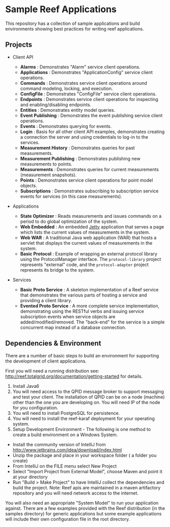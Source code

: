 
Sample Reef Applications
========================

This repository has a collection of sample applications and build environments showing 
best practices for writing reef applications.


Projects
------------------------

- Client API
    - **Alarms** : Demonstrates "Alarm" service client operations.
    - **Applications** : Demonstrates "ApplicationConfig" service client operations.
    - **Commands** : Demonstrates service client operations around command modeling, locking, and execution.
    - **ConfigFile** : Demonstrates "ConfigFile" service client operations.
    - **Endpoints** : Demonstrates service client operations for inspecting and enabling/disabling endpoints.
    - **Entities** : Demonstrates entity model queries.
    - **Event Publishing** : Demonstrates the event publishing service client operations.
    - **Events** : Demonstrates querying for events.
    - **Login** : Basis for all other client API examples, demonstrates creating a connection the server and using credentials to log-in to the services.
    - **Measurement History** : Demonstrates queries for past measurements.
    - **Measurement Publishing** : Demonstrates publishing new measurements to points.
    - **Measurements** : Demonstrates queries for current measurements (measurement snapshots).
    - **Points** : Demonstrates service client operations for point model objects.
    - **Subscriptions** : Demonstrates subscribing to subscription service events for services (in this case measurements). 

- Applications
    - **State Optimizer** : Reads measurements and issues commands on a period to do global optimization of the system.
    - **Web Embedded** : An embedded [Jetty](http://www.eclipse.org/jetty/) application that serves a page which lists the current values of measurements in the system. 
    - **Web WAR** : A traditional Java web application (WAR) that hosts a servlet that displays the current values of measurements in the system.
    - **Basic Protocol** : Example of wrapping an external protocol library using the ProtocolManager interface. The `protocol-library` project represents "external" code, and the `protocol-adapter` project represents its bridge to the system.

- Services
    - **Basic Proto Service** : A skeleton implementation of a Reef service that demonstrates the various parts of hosting a service and providing a client library. 
    - **Evented Proto Service** : A more complete service implementation, demonstrating using the RESTful verbs and issuing service subscription events when service objects are added/modified/removed. The "back-end" for the service is a simple concurrent map instead of a database connection.

Dependencies & Environment
------------------------
There are a number of basic steps to build an environment for supporting the 
development of client applications. 

First you will need a running distribution see: http://reef.totalgrid.org/documentation/getting-started for details.

1. Install Java6
2. You will need access to the QPID message broker to support messaging and test 
   your client. The installation of QPID can be on a node (machine) other than the 
   one you are developing on.  You will need IP of the node for you configuration.
3. You will need to install PostgreSQL for persistence.
4. You will need to install the reef-karaf deployment for your operating system.
5. Setup Development Environment -  The following is one method to create a build environment on a Windows System.
  - Install the community version of IntelliJ from http://www.jetbrains.com/idea/download/index.html
  - Unzip the package and place in your workspace folder ( a folder you create)
  - From IntelliJ on the FILE menu select New Project
  - Select "Import Project from External Model", choose Maven and point it at your directory
  - Run "Build > Make Project" to have IntelliJ collect the dependencies and build the project. 
    Note:  Reef apis are maintained in a maven artifactory repository and you will need network access to the internet.

You will also need an appropriate "System Model" to run your application against.
There are a few examples provided with the Reef distribution (in the samples
directory) for generic applications but some example applications will include 
their own configuration file in the root directory.
